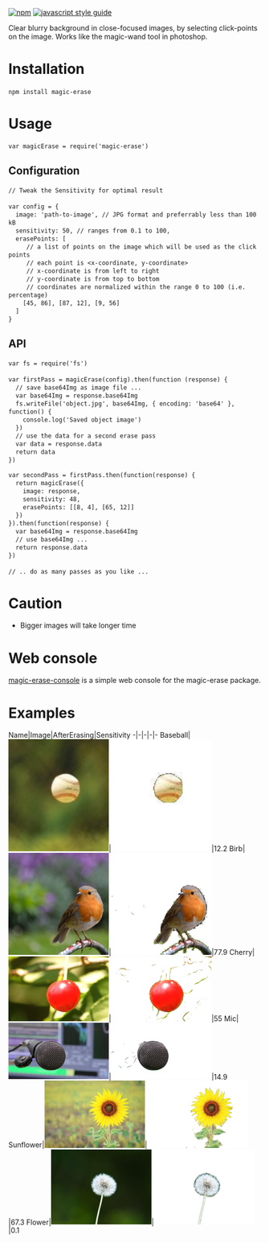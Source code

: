 [![npm][npm-image]][npm-url]  [![javascript style guide][standard-image]][standard-url]


[npm-image]: https://img.shields.io/npm/v/npm.svg
[npm-url]: https://www.npmjs.com/package/magic-erase
[standard-image]: https://img.shields.io/badge/code_style-standard-brightgreen.svg
[standard-url]: https://standardjs.com

Clear blurry background in close-focused images, by selecting click-points on the image. Works like the magic-wand tool in photoshop.
# Installation
`npm install magic-erase`
# Usage
```
var magicErase = require('magic-erase')
```
## Configuration
```
// Tweak the Sensitivity for optimal result

var config = {
  image: 'path-to-image', // JPG format and preferrably less than 100 kB
  sensitivity: 50, // ranges from 0.1 to 100,
  erasePoints: [
     // a list of points on the image which will be used as the click points
     // each point is <x-coordinate, y-coordinate>
     // x-coordinate is from left to right
     // y-coordinate is from top to bottom
     // coordinates are normalized within the range 0 to 100 (i.e. percentage)
    [45, 86], [87, 12], [9, 56]
  ]
}
```
## API
```
var fs = require('fs')

var firstPass = magicErase(config).then(function (response) {
  // save base64Img as image file ...
  var base64Img = response.base64Img
  fs.writeFile('object.jpg', base64Img, { encoding: 'base64' }, function() {
  	console.log('Saved object image')
  })
  // use the data for a second erase pass
  var data = response.data
  return data
})
```
```
var secondPass = firstPass.then(function(response) {
  return magicErase({
    image: response,
    sensitivity: 48,
    erasePoints: [[8, 4], [65, 12]]
  })
}).then(function(response) {
  var base64Img = response.base64Img
  // use base64Img ...
  return response.data
})

// .. do as many passes as you like ...

```
# Caution
- Bigger images will take longer time
# Web console
[magic-erase-console](https://github.com/rosesonfire/magic-erase-console) is a simple web console for the magic-erase package.
# Examples
Name|Image|AfterErasing|Sensitivity
-|-|-|-|-
Baseball|<img src="./examples/app/baseball.jpg" width="200" />|<img src="./examples/app/objects/baseball.jpg" width="200">|12.2
Birb|<img src="./examples/app/birb.jpg" width="200" />|<img src="./examples/app/objects/birb.jpg" width="200">|77.9
Cherry|<img src="./examples/app/cherry.jpg" width="200" />|<img src="./examples/app/objects/cherry.jpg" width="200">|55
Mic|<img src="./examples/app/mic.jpg" width="200" />|<img src="./examples/app/objects/mic.jpg" width="200">|14.9
Sunflower|<img src="./examples/app/sunflower.jpg" width="200" />|<img src="./examples/app/objects/sunflower.jpg" width="200">|67.3
Flower|<img src="./examples/app/flower.jpg" width="200" />|<img src="./examples/app/objects/flower.jpg" width="200">|0.1
